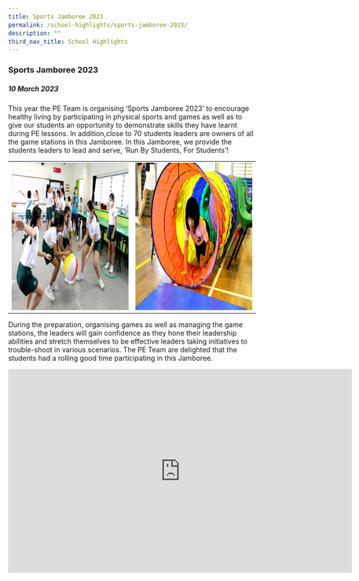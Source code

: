 ```yaml
---
title: Sports Jamboree 2023
permalink: /school-highlights/sports-jamboree-2023/
description: ""
third_nav_title: School Highlights
---
```

### Sports Jamboree 2023

##### 10 March 2023

This year the PE Team is organising ‘Sports Jamboree 2023’ to encourage healthy living by participating in physical sports and games as well as to give our students an opportunity to demonstrate skills they have learnt during PE lessons. In addition,close to 70 students leaders are owners of all the game stations in this Jamboree. In this Jamboree, we provide the students leaders to lead and serve, ‘Run By Students, For Students’!&nbsp; 

<table>
<tbody><tr>
		<td><img alt="jamboree01" src="/images/Sports Jamboree 2023/jamboree01.jpg" style="width:500px;height:300px;"> </td>
		<td><img alt="jamboree02" src="/images/Sports Jamboree 2023/jamboree02.JPG" style="width:500px;height:300px;"> </td>
</tr></tbody></table>	

During the preparation, organising games as well as managing the game stations, the leaders will gain confidence as they hone their leadership abilities and stretch themselves to be effective leaders taking initiatives to trouble-shoot in various scenarios. The PE Team are delighted that the students had a rolling good time participating in this Jamboree.

<center><iframe allowfullscreen="" allow="accelerometer; autoplay; clipboard-write; encrypted-media; gyroscope; picture-in-picture; web-share" frameborder="0" title="YouTube video player" src="https://www.youtube.com/embed/vpHFdNIKgoE" height="415" width="700"></iframe></center>

